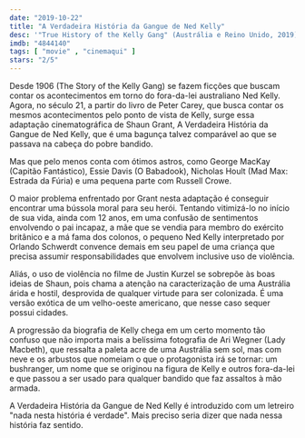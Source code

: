 ```yaml
---
date: "2019-10-22"
title: "A Verdadeira História da Gangue de Ned Kelly"
desc: '"True History of the Kelly Gang" (Austrália e Reino Unido, 2019), escrito por Shaun Grant baseado no livro de Peter Carey, dirigido por Justin Kurzel, com George MacKay, Essie Davis, Nicholas Hoult, Orlando Schwerdt, Thomasin McKenzie e Sean Keenan. Escrito para o CinemAqui na cobertura da #mostrasp.'
imdb: "4844140"
tags: [ "movie" , "cinemaqui" ]
stars: "2/5"
---
```

Desde 1906 (The Story of the Kelly Gang) se fazem ficções que buscam contar os acontecimentos em torno do fora-da-lei australiano Ned Kelly. Agora, no século 21, a partir do livro de Peter Carey, que busca contar os mesmos acontecimentos pelo ponto de vista de Kelly, surge essa adaptação cinematográfica de Shaun Grant, A Verdadeira História da Gangue de Ned Kelly, que é uma bagunça talvez comparável ao que se passava na cabeça do pobre bandido.

Mas que pelo menos conta com ótimos astros, como George MacKay (Capitão Fantástico), Essie Davis (O Babadook), Nicholas Hoult (Mad Max: Estrada da Fúria) e uma pequena parte com Russell Crowe.

O maior problema enfrentado por Grant nesta adaptação é conseguir encontrar uma bússola moral para seu herói. Tentando vitimizá-lo no início de sua vida, ainda com 12 anos, em uma confusão de sentimentos envolvendo o pai incapaz, a mãe que se vendia para membro do exército britânico e a má fama dos colonos, o pequeno Ned Kelly interpretado por Orlando Schwerdt convence demais em seu papel de uma criança que precisa assumir responsabilidades que envolvem inclusive uso de violência.

Aliás, o uso de violência no filme de Justin Kurzel se sobrepõe às boas ideias de Shaun, pois chama a atenção na caracterização de uma Austrália árida e hostil, desprovida de qualquer virtude para ser colonizada. É uma versão exótica de um velho-oeste americano, que nesse caso sequer possui cidades.

A progressão da biografia de Kelly chega em um certo momento tão confuso que não importa mais a belíssima fotografia de Ari Wegner (Lady Macbeth), que ressalta a paleta acre de uma Austrália sem sol, mas com neve e os arbustos que nomeiam o que o protagonista irá se tornar: um bushranger, um nome que se originou na figura de Kelly e outros fora-da-lei e que passou a ser usado para qualquer bandido que faz assaltos à mão armada.

A Verdadeira História da Gangue de Ned Kelly é introduzido com um letreiro "nada nesta história é verdade". Mais preciso seria dizer que nada nessa história faz sentido.

